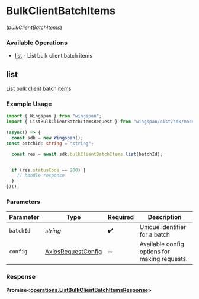 # BulkClientBatchItems
(*bulkClientBatchItems*)

### Available Operations

* [list](#list) - List bulk client batch items

## list

List bulk client batch items

### Example Usage

```typescript
import { Wingspan } from "wingspan";
import { ListBulkClientBatchItemsRequest } from "wingspan/dist/sdk/models/operations";

(async() => {
  const sdk = new Wingspan();
const batchId: string = "string";

  const res = await sdk.bulkClientBatchItems.list(batchId);


  if (res.statusCode == 200) {
    // handle response
  }
})();
```

### Parameters

| Parameter                                                    | Type                                                         | Required                                                     | Description                                                  |
| ------------------------------------------------------------ | ------------------------------------------------------------ | ------------------------------------------------------------ | ------------------------------------------------------------ |
| `batchId`                                                    | *string*                                                     | :heavy_check_mark:                                           | Unique identifier for a batch                                |
| `config`                                                     | [AxiosRequestConfig](https://axios-http.com/docs/req_config) | :heavy_minus_sign:                                           | Available config options for making requests.                |


### Response

**Promise<[operations.ListBulkClientBatchItemsResponse](../../models/operations/listbulkclientbatchitemsresponse.md)>**

